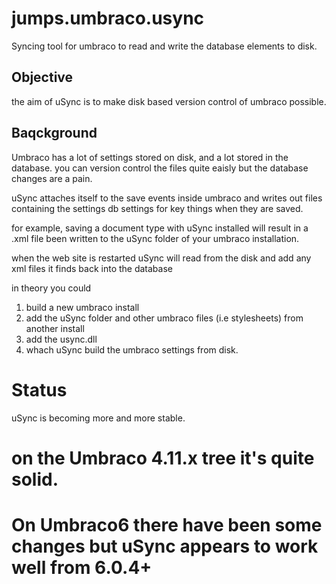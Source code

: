 jumps.umbraco.usync
===================

Syncing tool for umbraco to read and write the database elements to disk.

Objective
---------
the aim of uSync is to make disk based version control of umbraco possible. 

Baqckground
-----------
Umbraco has a lot of settings stored on disk, and a lot stored in the database. you can version control the
files quite eaisly but the database changes are a pain. 

uSync attaches itself to the save events inside umbraco and writes out files containing the settings db settings
for key things when they are saved. 

for example, saving a document type with uSync installed will result in a .xml file been written to the uSync folder
of your umbraco installation. 

when the web site is restarted uSync will read from the disk and add any xml files it finds back into the database

in theory you could 

1. build a new umbraco install
3. add the uSync folder and other umbraco files (i.e stylesheets) from another install
2. add the usync.dll
4. whach uSync build the umbraco settings from disk. 

Status
======
uSync is becoming more and more stable. 
# on the Umbraco 4.11.x tree it's quite solid. 
# On Umbraco6 there have been some changes but uSync appears to work well from 6.0.4+ 


